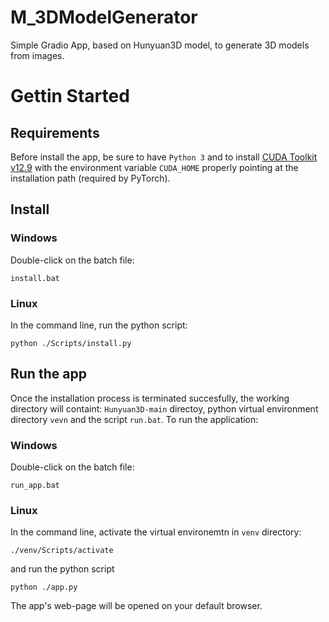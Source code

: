 # M_3DModelGenerator
Simple Gradio App, based on Hunyuan3D model, to generate 3D models from images.

# Gettin Started
## Requirements
Before install the app, be sure to have `Python 3` and to install [CUDA Toolkit v12.9](https://developer.nvidia.com/cuda-12-9-0-download-archive) with the environment variable `CUDA_HOME` properly pointing at the installation path (required by PyTorch).
## Install
### Windows
Double-click on the batch file:
```
install.bat
```
### Linux
In the command line, run the python script:
```
python ./Scripts/install.py
```
## Run the app
Once the installation process is terminated succesfully, the working directory will containt: `Hunyuan3D-main` directoy, python virtual environment directory `vevn` and the script `run.bat`.
To run the application:
### Windows
Double-click on the batch file:
```
run_app.bat
```
### Linux
In the command line, activate the virtual environemtn in `venv` directory: 
```
./venv/Scripts/activate
```
and run the python script
```
python ./app.py
```
The app's web-page will be opened on your default browser.
